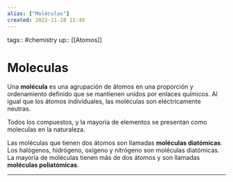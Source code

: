 ```yaml
---
alias: ["Moléculas"]
created: 2022-11-28 11:49
---
```

tags:: #chemistry 
up:: [[Atomos]]
# Moleculas
Una **molécula** es una agrupación de átomos en una proporción y ordenamiento definido que se mantienen unidos por enlaces químicos. Al igual que los átomos individuales, las moléculas son eléctricamente neutras.

Todos los compuestos, y la mayoría de elementos se presentan como moleculas en la naturaleza.

Las moléculas que tienen dos átomos son llamadas **moléculas diatómicas**. Los halógenos, hidrógeno, oxígeno y nitrógeno son moléculas diatómicas. La mayoría de moléculas tienen más de dos átomos y son llamadas **moléculas poliatómicas**.
___
